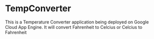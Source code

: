 # TempConverter
This is a Temperature Converter application being deployed on Google Cloud App Engine. It will convert Fahrenheit to Celcius or Celcius to Fahrenheit
